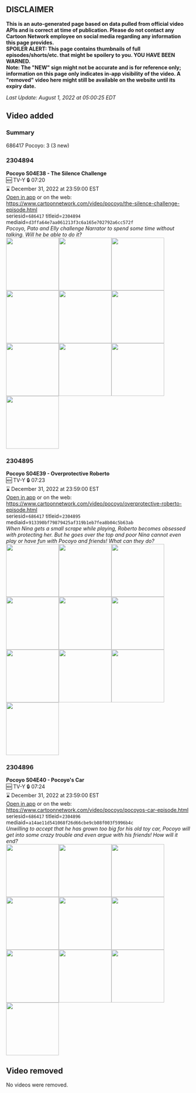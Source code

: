 ## DISCLAIMER
**This is an auto-generated page based on data pulled from official video APIs and is correct at time of publication. Please do not contact any Cartoon Network employee on social media regarding any information this page provides.**  
**SPOILER ALERT: This page contains thumbnails of full episodes/shorts/etc. that might be spoilery to you. YOU HAVE BEEN WARNED.**  
**Note: The "NEW" sign might not be accurate and is for reference only; information on this page only indicates in-app visibility of the video. A "removed" video here might still be available on the website until its expiry date.**  

_Last Update: August 1, 2022 at 05:00:25 EDT_
## Video added
### Summary
686417 Pocoyo: 3 (3 new)  
### 2304894
**Pocoyo S04E38 - The Silence Challenge**  
🆕 TV-Y 🔒 07:20  
⌛ December 31, 2022 at 23:59:00 EST  
[Open in app](https://cnvideo.sercomkc.org/redirector.html?type=cnapp&seriesid=1000000000093702&titleid=2304894&mediaid=d3ffa64e7aa061213f3c6a165e702792a6cc572f) or on the web: https://www.cartoonnetwork.com/video/pocoyo/the-silence-challenge-episode.html  
seriesid=`686417` titleid=`2304894` mediaid=`d3ffa64e7aa061213f3c6a165e702792a6cc572f`  
_Pocoyo, Pato and Elly challenge Narrator to spend some time without talking. Will he be able to do it?_  
<a href="https://s3.amazonaws.com/cartoonorchestrator/2304894_001_1280x720.jpg"><img src="https://s3.amazonaws.com/cartoonorchestrator/2304894_001_640x360.jpg" height="144px" /></a><a href="https://s3.amazonaws.com/cartoonorchestrator/2304894_002_1280x720.jpg"><img src="https://s3.amazonaws.com/cartoonorchestrator/2304894_002_640x360.jpg" height="144px" /></a><a href="https://s3.amazonaws.com/cartoonorchestrator/2304894_003_1280x720.jpg"><img src="https://s3.amazonaws.com/cartoonorchestrator/2304894_003_640x360.jpg" height="144px" /></a><a href="https://s3.amazonaws.com/cartoonorchestrator/2304894_004_1280x720.jpg"><img src="https://s3.amazonaws.com/cartoonorchestrator/2304894_004_640x360.jpg" height="144px" /></a><a href="https://s3.amazonaws.com/cartoonorchestrator/2304894_005_1280x720.jpg"><img src="https://s3.amazonaws.com/cartoonorchestrator/2304894_005_640x360.jpg" height="144px" /></a><a href="https://s3.amazonaws.com/cartoonorchestrator/2304894_006_1280x720.jpg"><img src="https://s3.amazonaws.com/cartoonorchestrator/2304894_006_640x360.jpg" height="144px" /></a><a href="https://s3.amazonaws.com/cartoonorchestrator/2304894_007_1280x720.jpg"><img src="https://s3.amazonaws.com/cartoonorchestrator/2304894_007_640x360.jpg" height="144px" /></a><a href="https://s3.amazonaws.com/cartoonorchestrator/2304894_008_1280x720.jpg"><img src="https://s3.amazonaws.com/cartoonorchestrator/2304894_008_640x360.jpg" height="144px" /></a><a href="https://s3.amazonaws.com/cartoonorchestrator/2304894_009_1280x720.jpg"><img src="https://s3.amazonaws.com/cartoonorchestrator/2304894_009_640x360.jpg" height="144px" /></a><a href="https://s3.amazonaws.com/cartoonorchestrator/2304894_010_1280x720.jpg"><img src="https://s3.amazonaws.com/cartoonorchestrator/2304894_010_640x360.jpg" height="144px" /></a>
### 2304895
**Pocoyo S04E39 - Overprotective Roberto**  
🆕 TV-Y 🔒 07:23  
⌛ December 31, 2022 at 23:59:00 EST  
[Open in app](https://cnvideo.sercomkc.org/redirector.html?type=cnapp&seriesid=1000000000093702&titleid=2304895&mediaid=913390bf79879425af319b1eb7fea8b04c5b63ab) or on the web: https://www.cartoonnetwork.com/video/pocoyo/overprotective-roberto-episode.html  
seriesid=`686417` titleid=`2304895` mediaid=`913390bf79879425af319b1eb7fea8b04c5b63ab`  
_When Nina gets a small scrape while playing, Roberto becomes obsessed with protecting her. But he goes over the top and poor Nina cannot even play or have fun with Pocoyo and friends! What can they do?_  
<a href="https://s3.amazonaws.com/cartoonorchestrator/2304895_001_1280x720.jpg"><img src="https://s3.amazonaws.com/cartoonorchestrator/2304895_001_640x360.jpg" height="144px" /></a><a href="https://s3.amazonaws.com/cartoonorchestrator/2304895_002_1280x720.jpg"><img src="https://s3.amazonaws.com/cartoonorchestrator/2304895_002_640x360.jpg" height="144px" /></a><a href="https://s3.amazonaws.com/cartoonorchestrator/2304895_003_1280x720.jpg"><img src="https://s3.amazonaws.com/cartoonorchestrator/2304895_003_640x360.jpg" height="144px" /></a><a href="https://s3.amazonaws.com/cartoonorchestrator/2304895_004_1280x720.jpg"><img src="https://s3.amazonaws.com/cartoonorchestrator/2304895_004_640x360.jpg" height="144px" /></a><a href="https://s3.amazonaws.com/cartoonorchestrator/2304895_005_1280x720.jpg"><img src="https://s3.amazonaws.com/cartoonorchestrator/2304895_005_640x360.jpg" height="144px" /></a><a href="https://s3.amazonaws.com/cartoonorchestrator/2304895_006_1280x720.jpg"><img src="https://s3.amazonaws.com/cartoonorchestrator/2304895_006_640x360.jpg" height="144px" /></a><a href="https://s3.amazonaws.com/cartoonorchestrator/2304895_007_1280x720.jpg"><img src="https://s3.amazonaws.com/cartoonorchestrator/2304895_007_640x360.jpg" height="144px" /></a><a href="https://s3.amazonaws.com/cartoonorchestrator/2304895_008_1280x720.jpg"><img src="https://s3.amazonaws.com/cartoonorchestrator/2304895_008_640x360.jpg" height="144px" /></a><a href="https://s3.amazonaws.com/cartoonorchestrator/2304895_009_1280x720.jpg"><img src="https://s3.amazonaws.com/cartoonorchestrator/2304895_009_640x360.jpg" height="144px" /></a><a href="https://s3.amazonaws.com/cartoonorchestrator/2304895_010_1280x720.jpg"><img src="https://s3.amazonaws.com/cartoonorchestrator/2304895_010_640x360.jpg" height="144px" /></a>
### 2304896
**Pocoyo S04E40 - Pocoyo's Car**  
🆕 TV-Y 🔒 07:24  
⌛ December 31, 2022 at 23:59:00 EST  
[Open in app](https://cnvideo.sercomkc.org/redirector.html?type=cnapp&seriesid=1000000000093702&titleid=2304896&mediaid=a14ae11d541068f26d66cbe9cb08f003f5996b4c) or on the web: https://www.cartoonnetwork.com/video/pocoyo/pocoyos-car-episode.html  
seriesid=`686417` titleid=`2304896` mediaid=`a14ae11d541068f26d66cbe9cb08f003f5996b4c`  
_Unwilling to accept that he has grown too big for his old toy car, Pocoyo will get into some crazy trouble and even argue with his friends! How will it end?_  
<a href="https://s3.amazonaws.com/cartoonorchestrator/2304896_001_1280x720.jpg"><img src="https://s3.amazonaws.com/cartoonorchestrator/2304896_001_640x360.jpg" height="144px" /></a><a href="https://s3.amazonaws.com/cartoonorchestrator/2304896_002_1280x720.jpg"><img src="https://s3.amazonaws.com/cartoonorchestrator/2304896_002_640x360.jpg" height="144px" /></a><a href="https://s3.amazonaws.com/cartoonorchestrator/2304896_003_1280x720.jpg"><img src="https://s3.amazonaws.com/cartoonorchestrator/2304896_003_640x360.jpg" height="144px" /></a><a href="https://s3.amazonaws.com/cartoonorchestrator/2304896_004_1280x720.jpg"><img src="https://s3.amazonaws.com/cartoonorchestrator/2304896_004_640x360.jpg" height="144px" /></a><a href="https://s3.amazonaws.com/cartoonorchestrator/2304896_005_1280x720.jpg"><img src="https://s3.amazonaws.com/cartoonorchestrator/2304896_005_640x360.jpg" height="144px" /></a><a href="https://s3.amazonaws.com/cartoonorchestrator/2304896_006_1280x720.jpg"><img src="https://s3.amazonaws.com/cartoonorchestrator/2304896_006_640x360.jpg" height="144px" /></a><a href="https://s3.amazonaws.com/cartoonorchestrator/2304896_007_1280x720.jpg"><img src="https://s3.amazonaws.com/cartoonorchestrator/2304896_007_640x360.jpg" height="144px" /></a><a href="https://s3.amazonaws.com/cartoonorchestrator/2304896_008_1280x720.jpg"><img src="https://s3.amazonaws.com/cartoonorchestrator/2304896_008_640x360.jpg" height="144px" /></a><a href="https://s3.amazonaws.com/cartoonorchestrator/2304896_009_1280x720.jpg"><img src="https://s3.amazonaws.com/cartoonorchestrator/2304896_009_640x360.jpg" height="144px" /></a><a href="https://s3.amazonaws.com/cartoonorchestrator/2304896_010_1280x720.jpg"><img src="https://s3.amazonaws.com/cartoonorchestrator/2304896_010_640x360.jpg" height="144px" /></a>
## Video removed
No videos were removed.  
